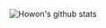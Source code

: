 ![Howon's github stats](https://github-readme-stats.vercel.app/api?username=JHW0900&show_icons=true&theme=gruvbox)
